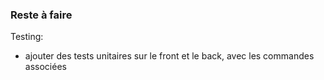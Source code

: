 ### Reste à faire



Testing:

- ajouter des tests unitaires sur le front et le back, avec les commandes associées

